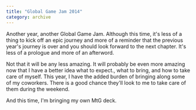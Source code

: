 ```yaml
---
title: "Global Game Jam 2014"
category: archive
---
```

Another year, another Global Game Jam. Although this time, it's less of a thing to kick off an epic journey and more of a reminder that the previous year's journey is over and you should look forward to the next chapter. It's less of a prologue and more of an afterword.

Not that it will be any less amazing. It will probably be even more amazing now that I have a better idea what to expect., what to bring, and how to take care of myself. This year, I have the added burden of bringing along some of my coworkers. There is a good chance they'll look to me to take care of them during the weekend.

And this time, I'm bringing my own MtG deck.